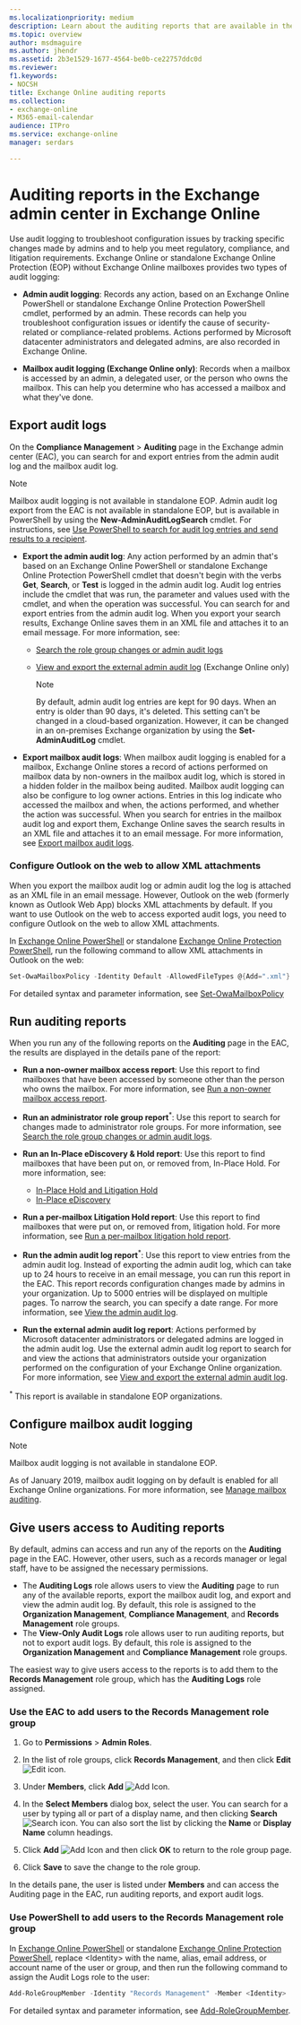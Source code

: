 ```yaml
---
ms.localizationpriority: medium
description: Learn about the auditing reports that are available in the Exchange admin center (EAC) in Exchange Online.
ms.topic: overview
author: msdmaguire
ms.author: jhendr
ms.assetid: 2b3e1529-1677-4564-be0b-ce22757ddc0d
ms.reviewer: 
f1.keywords:
- NOCSH
title: Exchange Online auditing reports
ms.collection: 
- exchange-online
- M365-email-calendar
audience: ITPro
ms.service: exchange-online
manager: serdars

---
```


# Auditing reports in the Exchange admin center in Exchange Online

Use audit logging to troubleshoot configuration issues by tracking specific changes made by admins and to help you meet regulatory, compliance, and litigation requirements. Exchange Online or standalone Exchange Online Protection (EOP) without Exchange Online mailboxes provides two types of audit logging:

- **Admin audit logging**: Records any action, based on an Exchange Online PowerShell or standalone Exchange Online Protection PowerShell cmdlet, performed by an admin. These records can help you troubleshoot configuration issues or identify the cause of security-related or compliance-related problems. Actions performed by Microsoft datacenter administrators and delegated admins, are also recorded in Exchange Online.

- **Mailbox audit logging (Exchange Online only)**: Records when a mailbox is accessed by an admin, a delegated user, or the person who owns the mailbox. This can help you determine who has accessed a mailbox and what they've done.

## Export audit logs

On the **Compliance Management** \> **Auditing** page in the Exchange admin center (EAC), you can search for and export entries from the admin audit log and the mailbox audit log.

> [!NOTE]
> Mailbox audit logging is not available in standalone EOP. Admin audit log export from the EAC is not available in standalone EOP, but is available in PowerShell by using the **New-AdminAuditLogSearch** cmdlet. For instructions, see [Use PowerShell to search for audit log entries and send results to a recipient](search-role-group-changes.md#use-powershell-to-search-for-audit-log-entries-and-send-results-to-a-recipient).

- **Export the admin audit log**: Any action performed by an admin that's based on an Exchange Online PowerShell or standalone Exchange Online Protection PowerShell cmdlet that doesn't begin with the verbs **Get**, **Search**, or **Test** is logged in the admin audit log. Audit log entries include the cmdlet that was run, the parameter and values used with the cmdlet, and when the operation was successful. You can search for and export entries from the admin audit log. When you export your search results, Exchange Online saves them in an XML file and attaches it to an email message. For more information, see:

  - [Search the role group changes or admin audit logs](search-role-group-changes.md)
  - [View and export the external admin audit log](view-external-admin-audit-log.md) (Exchange Online only)

    > [!NOTE]
    > By default, admin audit log entries are kept for 90 days. When an entry is older than 90 days, it's deleted. This setting can't be changed in a cloud-based organization. However, it can be changed in an on-premises Exchange organization by using the **Set-AdminAuditLog** cmdlet.

- **Export mailbox audit logs**: When mailbox audit logging is enabled for a mailbox, Exchange Online stores a record of actions performed on mailbox data by non-owners in the mailbox audit log, which is stored in a hidden folder in the mailbox being audited. Mailbox audit logging can also be configure to log owner actions. Entries in this log indicate who accessed the mailbox and when, the actions performed, and whether the action was successful. When you search for entries in the mailbox audit log and export them, Exchange Online saves the search results in an XML file and attaches it to an email message. For more information, see [Export mailbox audit logs](export-mailbox-audit-logs.md).

### Configure Outlook on the web to allow XML attachments

When you export the mailbox audit log or admin audit log the log is attached as an XML file in an email message. However, Outlook on the web (formerly known as Outlook Web App) blocks XML attachments by default. If you want to use Outlook on the web to access exported audit logs, you need to configure Outlook on the web to allow XML attachments.

In [Exchange Online PowerShell](/powershell/exchange/connect-to-exchange-online-powershell) or standalone [Exchange Online Protection PowerShell](/powershell/exchange/connect-to-exchange-online-protection-powershell), run the following command to allow XML attachments in Outlook on the web:

```PowerShell
Set-OwaMailboxPolicy -Identity Default -AllowedFileTypes @{Add=".xml"}
```

For detailed syntax and parameter information, see [Set-OwaMailboxPolicy](/powershell/module/exchange/set-owamailboxpolicy)

## Run auditing reports

When you run any of the following reports on the **Auditing** page in the EAC, the results are displayed in the details pane of the report:

- **Run a non-owner mailbox access report**: Use this report to find mailboxes that have been accessed by someone other than the person who owns the mailbox. For more information, see [Run a non-owner mailbox access report](non-owner-mailbox-access-report.md).

- **Run an administrator role group report**<sup>\*</sup>: Use this report to search for changes made to administrator role groups. For more information, see [Search the role group changes or admin audit logs](search-role-group-changes.md).

- **Run an In-Place eDiscovery & Hold report**: Use this report to find mailboxes that have been put on, or removed from, In-Place Hold. For more information, see:
  - [In-Place Hold and Litigation Hold](../../security-and-compliance/in-place-and-litigation-holds.md)
  - [In-Place eDiscovery](../../security-and-compliance/in-place-ediscovery/in-place-ediscovery.md)

- **Run a per-mailbox Litigation Hold report**: Use this report to find mailboxes that were put on, or removed from, litigation hold. For more information, see [Run a per-mailbox litigation hold report](per-mailbox-litigation-hold-report.md).

- **Run the admin audit log report**<sup>\*</sup>: Use this report to view entries from the admin audit log. Instead of exporting the admin audit log, which can take up to 24 hours to receive in an email message, you can run this report in the EAC. This report records configuration changes made by admins in your organization. Up to 5000 entries will be displayed on multiple pages. To narrow the search, you can specify a date range. For more information, see [View the admin audit log](view-administrator-audit-log.md).

- **Run the external admin audit log report**: Actions performed by Microsoft datacenter administrators or delegated admins are logged in the admin audit log. Use the external admin audit log report to search for and view the actions that administrators outside your organization performed on the configuration of your Exchange Online organization. For more information, see [View and export the external admin audit log](view-external-admin-audit-log.md).

<sup>\*</sup> This report is available in standalone EOP organizations.

## Configure mailbox audit logging

> [!NOTE]
> Mailbox audit logging is not available in standalone EOP.

As of January 2019, mailbox audit logging on by default is enabled for all Exchange Online organizations. For more information, see [Manage mailbox auditing](/microsoft-365/compliance/enable-mailbox-auditing).

## Give users access to Auditing reports

By default, admins can access and run any of the reports on the **Auditing** page in the EAC. However, other users, such as a records manager or legal staff, have to be assigned the necessary permissions.

- The **Auditing Logs** role allows users to view the **Auditing** page to run any of the available reports, export the mailbox audit log, and export and view the admin audit log. By default, this role is assigned to the **Organization Management**, **Compliance Management**, and **Records Management** role groups.
- The **View-Only Audit Logs** role allows user to run auditing reports, but not to export audit logs. By default, this role is assigned to the **Organization Management** and **Compliance Management** role groups.

The easiest way to give users access to the reports is to add them to the **Records Management** role group, which has the **Auditing Logs** role assigned.

### Use the EAC to add users to the Records Management role group

1. Go to **Permissions** \> **Admin Roles**.

2. In the list of role groups, click **Records Management**, and then click **Edit** ![Edit icon](../../media/ITPro_EAC_EditIcon.gif).

3. Under **Members**, click **Add** ![Add Icon](../../media/ITPro_EAC_AddIcon.gif).

4. In the **Select Members** dialog box, select the user. You can search for a user by typing all or part of a display name, and then clicking **Search** ![Search icon](../../media/ITPro_EAC_.gif). You can also sort the list by clicking the **Name** or **Display Name** column headings.

5. Click **Add** ![Add Icon](../../media/ITPro_EAC_AddIcon.gif) and then click **OK** to return to the role group page.

6. Click **Save** to save the change to the role group.

In the details pane, the user is listed under **Members** and can access the Auditing page in the EAC, run auditing reports, and export audit logs.

### Use PowerShell to add users to the Records Management role group

In [Exchange Online PowerShell](/powershell/exchange/connect-to-exchange-online-powershell) or standalone [Exchange Online Protection PowerShell](/powershell/exchange/connect-to-exchange-online-protection-powershell), replace \<Identity\> with the name, alias, email address, or account name of the user or group, and then run the following command to assign the Audit Logs role to the user:

```PowerShell
Add-RoleGroupMember -Identity "Records Management" -Member <Identity>
```

For detailed syntax and parameter information, see [Add-RoleGroupMember](/powershell/module/exchange/add-rolegroupmember).
